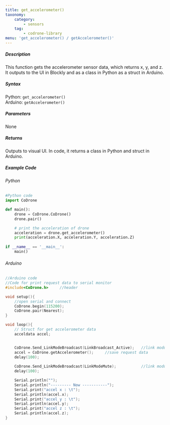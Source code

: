 ```yaml
---
title: get_accelerometer()
taxonomy:
    category:
        - sensors
    tag:
        - codrone-library
menu: 'get_accelerometer() / getAccelerometer()'
---
```


##### Description

This function gets the accelerometer sensor data, which returns x, y, and z.<br/> It outputs to the UI in Blockly and as a class in Python as a struct in Arduino.

##### Syntax
Python: ```get_accelerometer()```<br />
Arduino: ```getAccelerometer()```

##### Parameters

None

##### Returns

Outputs to visual UI. In code, it returns a class in Python and struct in Arduino.

##### Example Code
###### Python
```python
#Python code
import CoDrone

def main():
	drone = CoDrone.CoDrone()
	drone.pair()

	# print the acceleration of drone
	acceleration = drone.get_accelerometer()
	print(acceleration.X, acceleration.Y, acceleration.Z)
	
if __name__ == '__main__':
	main()

```
###### Arduino
```c
//Arduino code
//Code for print request data to serial monitor
#include<CoDrone.h>		//header

void setup(){
	//open serial and connect
	CoDrone.begin(115200);
	CoDrone.pair(Nearest);	
}

void loop(){
	// Struct for get accelerometer data
	acceldata accel;


	CoDrone.Send_LinkModeBroadcast(LinkBroadcast_Active);	//link module mode change => Active
	accel = CoDrone.getAccelerometer();		//save request data
	delay(100);
	    
	CoDrone.Send_LinkModeBroadcast(LinkModeMute);       	//link module mode change => Mute
	delay(100);

	Serial.println("");
	Serial.println("--------- Now -----------");
	Serial.print("accel x : \t");
	Serial.println(accel.x);
	Serial.print("accel y : \t");
	Serial.println(accel.y);
	Serial.print("accel z : \t");
	Serial.println(accel.z);	
}

```